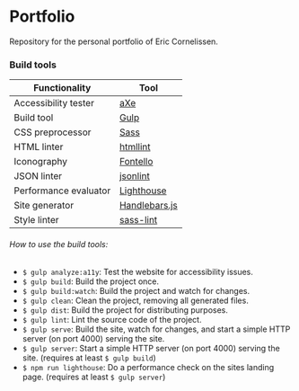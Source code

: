 # Portfolio
Repository for the personal portfolio of Eric Cornelissen.

### Build tools
| Functionality | Tool |
|---|---|
| Accessibility tester | [aXe](https://www.axe-core.org/) |
| Build tool | [Gulp](https://gulpjs.com/) |
| CSS preprocessor | [Sass](http://sass-lang.com/) |
| HTML linter | [htmllint](http://htmllint.github.io/) |
| Iconography | [Fontello](http://fontello.com/) |
| JSON linter | [jsonlint](https://github.com/zaach/jsonlint) |
| Performance evaluator | [Lighthouse](https://github.com/GoogleChrome/lighthouse) |
| Site generator | [Handlebars.js](https://handlebarsjs.com/builtin_helpers.html) |
| Style linter | [sass-lint](https://github.com/sasstools/sass-lint) |

###### How to use the build tools:
- `$ gulp analyze:a11y`: Test the website for accessibility issues.
- `$ gulp build`: Build the project once.
- `$ gulp build:watch`: Build the project and watch for changes.
- `$ gulp clean`: Clean the project, removing all generated files.
- `$ gulp dist`: Build the project for distributing purposes.
- `$ gulp lint`: Lint the source code of the project.
- `$ gulp serve`: Build the site, watch for changes, and start a simple HTTP server (on port 4000) serving the site.
- `$ gulp server`: Start a simple HTTP server (on port 4000) serving the site. (requires at least `$ gulp build`)
- `$ npm run lighthouse`: Do a performance check on the sites landing page. (requires at least `$ gulp server`)
